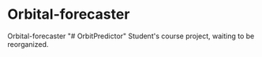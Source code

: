 # Orbital-forecaster
Orbital-forecaster
"# OrbitPredictor"
Student's course project, waiting to be reorganized.
